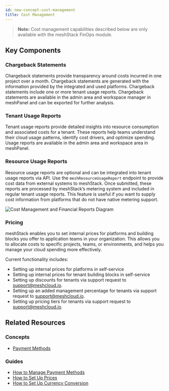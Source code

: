 ```yaml
---
id: new-concept-cost-management
title: Cost Management
---
```


> **Note:** Cost management capabilities described below are only available with the meshStack FinOps module.

## Key Components

### Chargeback Statements

Chargeback statements provide transparency around costs incurred in one project over a month. Chargeback statements are generated with the information provided by the integrated and used platforms. Chargeback statements include one or more tenant usage reports. Chargeback statements are available in the admin area and workspace manager in meshPanel and can be exported for further analysis.

### Tenant Usage Reports

Tenant usage reports provide detailed insights into resource consumption and associated costs for a tenant. These reports help teams understand their cloud usage patterns, identify cost drivers, and optimize spending. Usage reports are available in the admin area and workspace area in meshPanel.

### Resource Usage Reports

Resource usage reports are optional and can be integrated into tenant usage reports via API. Use the `meshResourceUsageReport` endpoint to provide cost data from external systems to meshStack. Once submitted, these reports are processed by meshStack’s metering system and included in regular tenant usage reports. This feature is useful if you want to supply cost information from platforms that do not have native metering support.

![Cost Management and Financial Reports Diagram](/assets/new_concept/concept_financialreports.png)

### Pricing

meshStack enables you to set internal prices for platforms and building blocks you offer to application teams in your organization. This allows you to allocate costs to specific projects, teams, or environments, and helps you manage your cloud spending more effectively.

Current functionality includes:

- Setting up internal prices for platforms in self-service
- Setting up internal prices for tenant building blocks in self-service
- Setting up discounts for tenants via support request to support@meshcloud.io.
- Setting up an added management percentage for tenants via support request to support@meshcloud.io.
- Setting up pricing tiers for tenants via support request to support@meshcloud.io.

## Related Resources

### Concepts

- [Payment Methods](new-concept-payment-methods.md)

### Guides

- [How to Manage Payment Methods](new-guide-how-to-manage-payment-methods.md)
- [How to Set Up Prices](new-guide-how-to-set-up-prices.md)
- [How to Set Up Currency Conversion](new-guide-how-to-set-up-currency-conversion.md)

